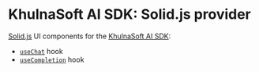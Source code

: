 # KhulnaSoft AI SDK: Solid.js provider

[Solid.js](https://www.solidjs.com/) UI components for the [KhulnaSoft AI SDK](https://ai-sdk.khulnasoft.com/docs):

- [`useChat`](https://ai-sdk.khulnasoft.com/docs/reference/ai-sdk-ui/use-chat) hook
- [`useCompletion`](https://ai-sdk.khulnasoft.com/docs/reference/ai-sdk-ui/use-completion) hook
